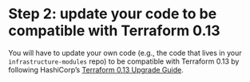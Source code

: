 # Step 2: update your code to be compatible with Terraform 0.13

You will have to update your own code (e.g., the code that lives in your `infrastructure-modules` repo) to be
compatible with Terraform 0.13 by following HashiCorp’s [Terraform 0.13
Upgrade Guide](https://www.terraform.io/upgrade-guides/0-13.html).
